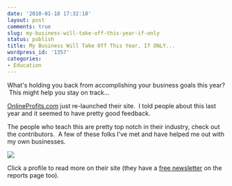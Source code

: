 ```yaml
---
date: '2010-01-18 17:32:18'
layout: post
comments: true
slug: my-business-will-take-off-this-year-if-only
status: publish
title: My Business Will Take Off This Year, If ONLY...
wordpress_id: '1357'
categories:
- Education
---
```


What's holding you back from accomplishing your business goals this year?  This might help you stay on track...

[OnlineProfits.com](http://www.onlineprofits.com/36.html) just re-launched their site.  I told people about this last year and it seemed to have pretty good feedback.

The people who teach this are pretty top notch in their industry, check out the contributors.  A few of these folks I've met and have helped me out with my own businesses.

[![](http://s3.amazonaws.com/oldbloguploads/2010/01/Picture-11.png)](http://www.onlineprofits.com/36.html)

Click a profile to read more on their site (they have a [free newsletter](http://www.onlineprofits.com/36.html) on the reports page too).
